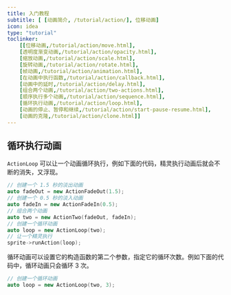 ```yaml
---
title: 入门教程
subtitle: [ [动画简介, /tutorial/action/], 位移动画]
icon: idea
type: "tutorial"
toclinker: 
    [[位移动画,/tutorial/action/move.html],
    [透明度渐变动画,/tutorial/action/opacity.html],
    [缩放动画,/tutorial/action/scale.html],
    [旋转动画,/tutorial/action/rotate.html],
    [帧动画,/tutorial/action/animation.html],
    [在动画中执行函数,/tutorial/action/callback.html],
    [动画中的延时,/tutorial/action/delay.html],
    [组合两个动画,/tutorial/action/two-actions.html],
    [顺序执行多个动画,/tutorial/action/sequence.html],
    [循环执行动画,/tutorial/action/loop.html],
    [动画的停止、暂停和继续,/tutorial/action/start-pause-resume.html],
    [动画的克隆,/tutorial/action/clone.html]]
---
```

## 循环执行动画

`ActionLoop` 可以让一个动画循环执行，例如下面的代码，精灵执行动画后就会不断的消失，又浮现。

```cpp
// 创建一个 1.5 秒的淡出动画
auto fadeOut = new ActionFadeOut(1.5);
// 创建一个 0.5 秒的淡入动画
auto fadeIn = new ActionFadeIn(0.5);
// 组合两个动画
auto two = new ActionTwo(fadeOut, fadeIn);
// 创建一个循环动画
auto loop = new ActionLoop(two);
// 让一个精灵执行
sprite->runAction(loop);
```

循环动画可以设置它的构造函数的第二个参数，指定它的循环次数。例如下面的代码中，循环动画只会循环 3 次。

```cpp
// 创建一个循环动画
auto loop = new ActionLoop(two, 3);
```
